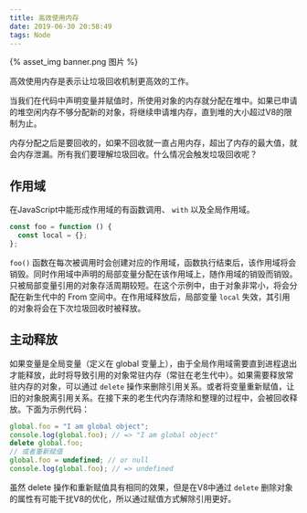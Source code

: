 ```yaml
---
title: 高效使用内存
date: 2019-06-30 20:58:49
tags: Node
---
```


{% asset_img banner.png 图片 %}

高效使用内存是表示让垃圾回收机制更高效的工作。

当我们在代码中声明变量并赋值时，所使用对象的内存就分配在堆中。如果已申请的堆空闲内存不够分配新的对象，将继续申请堆内存，直到堆的大小超过V8的限制为止。

<!-- more -->

内存分配之后是要回收的，如果不回收就一直占用内存，超出了内存的最大值，就会内存泄漏。所有我们要理解垃圾回收。什么情况会触发垃圾回收呢？

## 作用域

在JavaScript中能形成作用域的有函数调用、 `with` 以及全局作用域。

```js
const foo = function () {
  const local = {};
};
```

`foo()` 函数在每次被调用时会创建对应的作用域，函数执行结束后，该作用域将会销毁。同时作用域中声明的局部变量分配在该作用域上，随作用域的销毁而销毁。只被局部变量引用的对象存活周期较短。在这个示例中，由于对象非常小，将会分配在新生代中的 From 空间中。在作用域释放后，局部变量 `local` 失效，其引用的对象将会在下次垃圾回收时被释放。

## 主动释放

如果变量是全局变量（定义在 global 变量上），由于全局作用域需要直到进程退出才能释放，此时将导致引用的对象常驻内存（常驻在老生代中）。如果需要释放常驻内存的对象，可以通过 `delete` 操作来删除引用关系。或者将变量重新赋值，让旧的对象脱离引用关系。在接下来的老生代内存清除和整理的过程中，会被回收释放。下面为示例代码：

```js
global.foo = "I am global object";
console.log(global.foo); // => "I am global object"
delete global.foo;
// 或者重新赋值
global.foo = undefined; // or null
console.log(global.foo); // => undefined
```

虽然 delete 操作和重新赋值具有相同的效果，但是在V8中通过 `delete` 删除对象的属性有可能干扰V8的优化，所以通过赋值方式解除引用更好。
